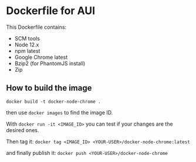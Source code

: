 # Dockerfile for AUI

This Dockerfile contains:

* SCM tools
* Node 12.x
* npm latest
* Google Chrome latest
* Bzip2 (for PhantomJS install)
* Zip

## How to build the image
```
docker build -t docker-node-chrome .
```

then use `docker images` to find the image ID.

With `docker run -it <IMAGE_ID>` you can test if your changes are the desired ones.

Then tag it: `docker tag <IMAGE_ID> <YOUR-USER>/docker-node-chrome:latest`

and finally publish it: `docker push <YOUR-USER>/docker-node-chrome`
